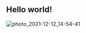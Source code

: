 ## Hello world! 
![photo_2021-12-12_14-54-41](https://img-9gag-fun.9cache.com/photo/aGjyXwz_700bwp.webp)
